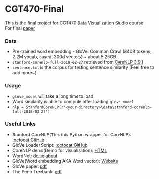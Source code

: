 # CGT470-Final
This is the final project for CGT470 Data Visualization Studio course  
For final [paper](https://docs.google.com/document/d/1glUiuuX4ok9QRnM3CL8wECOl8cdism-H6adzRrq-4pc/edit)  

### Data
  * Pre-trained word embedding - GloVe: Common Crawl (840B tokens, 2.2M vocab, cased, 300d vectors) ~ about 5.25GB
  * `stanford-corenlp-full-2018-02-27` retrieved from [CoreNLP 3.9.1](https://stanfordnlp.github.io/CoreNLP/history.html)
  * `sentence.txt` is the corpus for testing sentence similarity (Feel free to add more~)
  
### Usage
  * `glove_model` will take a long time to load
  * Word similarity is able to compute after loading `glove_model`
  * `nlp = StanfordCoreNLP(r'<your-directory>\data\stanford-corenlp-full-2018-02-27')`

### Useful Links
 * Stanford CoreNLP(This this Python wrapper for CoreNLP):    [:octocat:GitHub](https://github.com/Lynten/stanford-corenlp)
 * GloVe Loader Script: [:octocat:GitHub](https://github.com/lostkuma/loadGlove)
 * CoreNLP demo(Demo for visualization):        [HTML](http://corenlp.run/)
 * WordNet:             [demo](http://wordnetweb.princeton.edu/perl/webwn)  [about](https://wordnet.princeton.edu/)
 * GloVe(Word embedding AKA Word vector):               [Website](https://nlp.stanford.edu/projects/glove/)
 * GloVe paper:         [pdf](https://nlp.stanford.edu/pubs/glove.pdf)
 * The Penn Treebank:   [pdf](http://repository.upenn.edu/cgi/viewcontent.cgi?article=1246&context=cis_reports)
